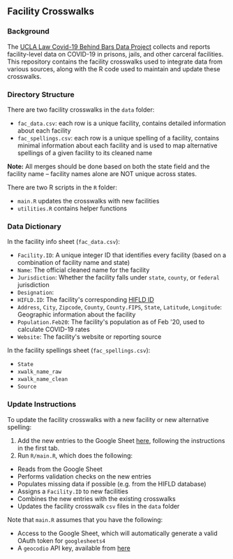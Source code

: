 ## Facility Crosswalks 

### Background 
The [UCLA Law Covid-19 Behind Bars Data Project](https://uclacovidbehindbars.org/) collects and reports facility-level data on COVID-19 in prisons, jails, and other carceral facilities. This repository contains the facility crosswalks used to integrate data from various sources, along with the R code used to maintain and update these crosswalks. 

### Directory Structure 

There are two facility crosswalks in the `data` folder: 
*  `fac_data.csv`: each row is a unique facility, contains detailed information about each facility 
* `fac_spellings.csv`:  each row is a unique spelling of a facility, contains minimal information about each facility and is used to map alternative spellings of a given facility to its cleaned name   

**Note:** All merges should be done based on both the state field and the facility name – facility names alone are NOT unique across states. 

There are two R scripts in the `R` folder: 
* `main.R` updates the crosswalks with new facilities 
* `utilities.R` contains helper functions 

### Data Dictionary 

In the facility info sheet (`fac_data.csv`): 
* `Facility.ID`: A unique integer ID that identifies every facility (based on a combination of facility name and state)
* `Name`: The official cleaned name for the facility  
* `Jurisdiction`: Whether the facility falls under `state`, `county`, or `federal` jurisdiction 
* `Designation`: 
* `HIFLD.ID`: The facility's corresponding [HIFLD ID](https://hifld-geoplatform.opendata.arcgis.com/datasets/prison-boundaries/data)  
* `Address`, `City`, `Zipcode`, `County`, `County.FIPS`, `State`, `Latitude`, `Longitude`: Geographic information about the facility 
* `Population.Feb20`: The facility's population as of Feb '20, used to calculate COVID-19 rates 
* `Website`: The facility's website or reporting source 

In the facility spellings sheet (`fac_spellings.csv`): 
* `State`
* `xwalk_name_raw`
* `xwalk_name_clean`
* `Source` 

### Update Instructions 

To update the facility crosswalks with a new facility or new alternative spelling: 
1. Add the new entries to the Google Sheet [here](https://docs.google.com/spreadsheets/d/1tAhD-brnuqw0s55QXM-xYLPsyD-rNrqHbAVIbxSOMwI/edit#gid=363817589), following the instructions in the first tab. 
2. Run `R/main.R`, which does the following: 
* Reads from the Google Sheet
* Performs validation checks on the new entries 
* Populates missing data if possible (e.g. from the HIFLD database) 
* Assigns a `Facility.ID` to new facilities 
* Combines the new entries with the existing crosswalks
* Updates the facility crosswalk `csv` files in the `data` folder 

Note that `main.R` assumes that you have the following: 
* Access to the Google Sheet, which will automatically generate a valid OAuth token for `googlesheets4`
* A `geocodio` API key, available from [here](https://www.geocod.io/features/api/) 
